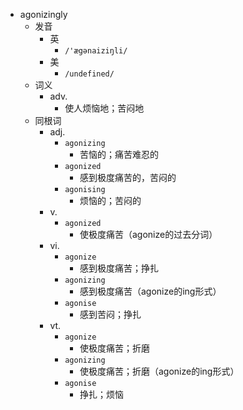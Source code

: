 - agonizingly
  - 发音
    - 英
      - `/'ægənaiziŋli/`
    - 美
      - `/undefined/`
  - 词义
    - adv.
      - 使人烦恼地；苦闷地
  - 同根词
    - adj.
      - `agonizing`
        - 苦恼的；痛苦难忍的
      - `agonized`
        - 感到极度痛苦的，苦闷的
      - `agonising`
        - 烦恼的；苦闷的
    - v.
      - `agonized`
        - 使极度痛苦（agonize的过去分词）
    - vi.
      - `agonize`
        - 感到极度痛苦；挣扎
      - `agonizing`
        - 感到极度痛苦（agonize的ing形式）
      - `agonise`
        - 感到苦闷；挣扎
    - vt.
      - `agonize`
        - 使极度痛苦；折磨
      - `agonizing`
        - 使极度痛苦；折磨（agonize的ing形式）
      - `agonise`
        - 挣扎；烦恼
